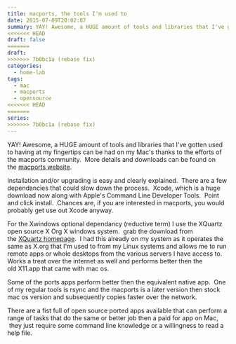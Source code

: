 ```yaml
---
title: macports, the tools I'm used to
date: 2015-07-09T20:02:07
summary: YAY! Awesome, a HUGE amount of tools and libraries that I've gotten used to having at my fingertips can be had on my Mac's thanks to macports
<<<<<<< HEAD
draft: false
=======
draft:
>>>>>>> 7b0bc1a (rebase fix)
categories:
  - home-lab
tags:
  - mac
  - macports
  - opensource
<<<<<<< HEAD
=======
series:
>>>>>>> 7b0bc1a (rebase fix)
---
```


YAY! Awesome, a HUGE amount of tools and libraries that I've gotten used to having at my fingertips can be had on my Mac's thanks to the efforts of the macports community.  More details and downloads can be found on the [macports website](https://www.macports.org).

Installation and/or upgrading is easy and clearly explained.  There are a few dependancies that could slow down the process.  Xcode, which is a huge download now along with Apple's Command Line Developer Tools.  Point and click install.  Chances are, if you are interested in macports, you would probably get use out Xcode anyway.

For the Xwindows optional dependancy (reductive term) I use the XQuartz open source X Org X windows system.  grab the download from the [XQuartz homepage](https://www.xquartz.org).  I had this already on my system as it operates the same as X.org that I'm used to from my Linux systems and allows me to run remote apps or whole desktops from the various servers I have access to. Works a treat over the internet as well and performs better then the old X11.app that came with mac os.

Some of the ports apps perform better then the equivalent native app.  One of my regular tools is rsync and the macports is a later version then stock mac os version and subsequently copies faster over the network.

There are a fist full of open source ported apps available that can perform a range of tasks that do the same or better job then a paid for app on Mac,  they just require some command line knowledge or a willingness to read a help file.


